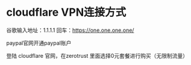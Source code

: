 # cloudflare VPN连接方式

谷歌输入地址：1.1.1.1 回车：https://one.one.one.one/

paypal官网开通paypal账户

登陆 cloudflare 官网，在zerotrust 里面选择0元套餐进行购买（无限制流量）



